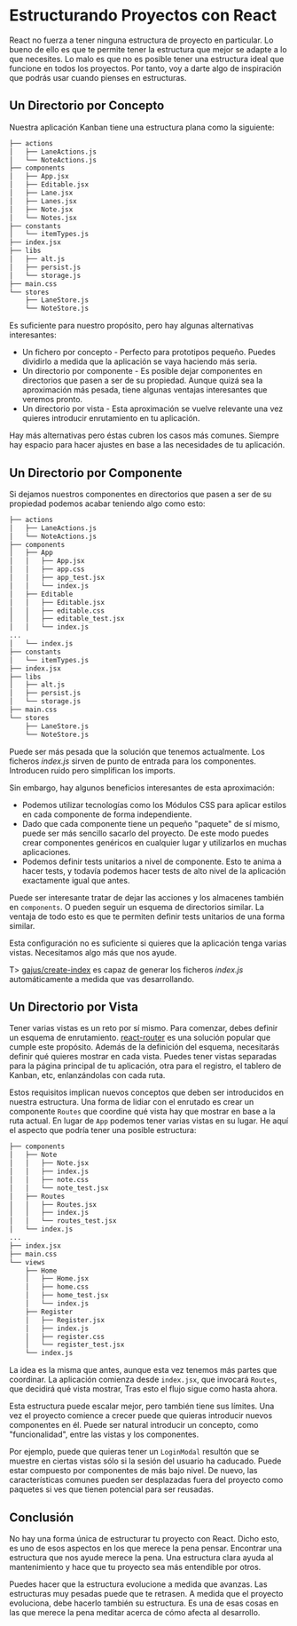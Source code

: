 # Estructurando Proyectos con React

React no fuerza a tener ninguna estructura de proyecto en particular. Lo bueno de ello es que te permite tener la estructura que mejor se adapte a lo que necesites. Lo malo es que no es posible tener una estructura ideal que funcione en todos los proyectos. Por tanto, voy a darte algo de inspiración que podrás usar cuando pienses en estructuras.

## Un Directorio por Concepto

Nuestra aplicación Kanban tiene una estructura plana como la siguiente:

```bash
├── actions
│   ├── LaneActions.js
│   └── NoteActions.js
├── components
│   ├── App.jsx
│   ├── Editable.jsx
│   ├── Lane.jsx
│   ├── Lanes.jsx
│   ├── Note.jsx
│   └── Notes.jsx
├── constants
│   └── itemTypes.js
├── index.jsx
├── libs
│   ├── alt.js
│   ├── persist.js
│   └── storage.js
├── main.css
└── stores
    ├── LaneStore.js
    └── NoteStore.js
```

Es suficiente para nuestro propósito, pero hay algunas alternativas interesantes:

* Un fichero por concepto - Perfecto para prototipos pequeño. Puedes dividirlo a medida que la aplicación se vaya haciendo más seria.
* Un directorio por componente - Es posible dejar componentes en directorios que pasen a ser de su propiedad. Aunque quizá sea la aproximación más pesada, tiene algunas ventajas interesantes que veremos pronto.
* Un directorio por vista - Esta aproximación se vuelve relevante una vez quieres introducir enrutamiento en tu aplicación.


Hay más alternativas pero éstas cubren los casos más comunes. Siempre hay espacio para hacer ajustes en base a las necesidades de tu aplicación.

## Un Directorio por Componente

Si dejamos nuestros componentes en directorios que pasen a ser de su propiedad podemos acabar teniendo algo como esto:

```bash
├── actions
│   ├── LaneActions.js
│   └── NoteActions.js
├── components
│   ├── App
│   │   ├── App.jsx
│   │   ├── app.css
│   │   ├── app_test.jsx
│   │   └── index.js
│   ├── Editable
│   │   ├── Editable.jsx
│   │   ├── editable.css
│   │   ├── editable_test.jsx
│   │   └── index.js
...
│   └── index.js
├── constants
│   └── itemTypes.js
├── index.jsx
├── libs
│   ├── alt.js
│   ├── persist.js
│   └── storage.js
├── main.css
└── stores
    ├── LaneStore.js
    └── NoteStore.js
```

Puede ser más pesada que la solución que tenemos actualmente. Los ficheros *index.js* sirven de punto de entrada para los componentes. Introducen ruido pero simplifican los imports.

Sin embargo, hay algunos beneficios interesantes de esta aproximación:

* Podemos utilizar tecnologías como los Módulos CSS para aplicar estilos en cada componente de forma independiente.
* Dado que cada componente tiene un pequeño "paquete" de sí mismo, puede ser más sencillo sacarlo del proyecto. De este modo puedes crear componentes genéricos en cualquier lugar y utilizarlos en muchas aplicaciones.
* Podemos definir tests unitarios a nivel de componente. Esto te anima a hacer tests, y todavía podemos hacer tests de alto nivel de la aplicación exactamente igual que antes.

Puede ser interesante tratar de dejar las acciones y los almacenes también en `components`. O pueden seguir un esquema de directorios similar. La ventaja de todo esto es que te permiten definir tests unitarios de una forma similar.

Esta configuración no es suficiente si quieres que la aplicación tenga varias vistas. Necesitamos algo más que nos ayude.

T> [gajus/create-index](https://github.com/gajus/create-index) es capaz de generar los ficheros *index.js* automáticamente a medida que vas desarrollando.

## Un Directorio por Vista

Tener varias vistas es un reto por sí mismo. Para comenzar, debes definir un esquema de enrutamiento. [react-router](https://github.com/rackt/react-router) es una solución popular que cumple este propósito. Además de la definición del esquema, necesitarás definir qué quieres mostrar en cada vista. Puedes tener vistas separadas para la página principal de tu aplicación, otra para el registro, el tablero de Kanban, etc, enlanzándolas con cada ruta.

Estos requisitos implican nuevos conceptos que deben ser introducidos en nuestra estructura. Una forma de lidiar con el enrutado es crear un componente `Routes` que coordine qué vista hay que mostrar en base a la ruta actual. En lugar de `App` podemos tener varias vistas en su lugar. He aquí el aspecto que podría tener una posible estructura:

```bash
├── components
│   ├── Note
│   │   ├── Note.jsx
│   │   ├── index.js
│   │   ├── note.css
│   │   └── note_test.jsx
│   ├── Routes
│   │   ├── Routes.jsx
│   │   ├── index.js
│   │   └── routes_test.jsx
│   └── index.js
...
├── index.jsx
├── main.css
└── views
    ├── Home
    │   ├── Home.jsx
    │   ├── home.css
    │   ├── home_test.jsx
    │   └── index.js
    ├── Register
    │   ├── Register.jsx
    │   ├── index.js
    │   ├── register.css
    │   └── register_test.jsx
    └── index.js
```

La idea es la misma que antes, aunque esta vez tenemos más partes que coordinar. La aplicación comienza desde `index.jsx`, que invocará `Routes`, que decidirá qué vista mostrar, Tras esto el flujo sigue como hasta ahora.

Esta estructura puede escalar mejor, pero también tiene sus límites. Una vez el proyecto comience a crecer puede que quieras introducir nuevos componentes en él. Puede ser natural introducir un concepto, como "funcionalidad", entre las vistas y los componentes.

Por ejemplo, puede que quieras tener un `LoginModal` resultón que se muestre en ciertas vistas sólo si la sesión del usuario ha caducado. Puede estar compuesto por componentes de más bajo nivel. De nuevo, las características comunes pueden ser desplazadas fuera del proyecto como paquetes si ves que tienen potencial para ser reusadas.

## Conclusión

No hay una forma única de estructurar tu proyecto con React. Dicho esto, es uno de esos aspectos en los que merece la pena pensar. Encontrar una estructura que nos ayude merece la pena. Una estructura clara ayuda al mantenimiento y hace que tu proyecto sea más entendible por otros.

Puedes hacer que la estructura evolucione a medida que avanzas. Las estructuras muy pesadas puede que te retrasen. A medida que el proyecto evoluciona, debe hacerlo también su estructura. Es una de esas cosas en las que merece la pena meditar acerca de cómo afecta al desarrollo.
